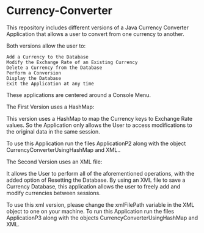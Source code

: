 # Currency-Converter
This repository includes different versions of a Java Currency Converter Application that allows a user to convert from one currency to another. 

Both versions allow the user to:

	Add a Currency to the Database
	Modify the Exchange Rate of an Existing Currency
	Delete a Currency from the Database
	Perform a Conversion
	Display the Database
	Exit the Application at any time
	
These applications are centered around a Console Menu.

The First Version uses a HashMap: 
 
This version uses a HashMap to map the Currency keys to Exchange Rate values. So the Application only allows the User to access modifications to the original data in the same session.

To use this Application run the files ApplicationP2 along with the object  CurrencyConverterUsingHashMap and XML..



The Second Version uses an XML file:

It allows the User to perform all of the aforementioned operations, with the added option of Resetting the Database.
By using an XML file to save a Currency Database, this application allows the user to freely add and modify currencies between sessions. 

To use this xml version, please change the xmlFilePath variable in the XML object to one on your machine. To run this Application run the files ApplicationP3 along with the objects CurrencyConverterUsingHashMap and XML.


